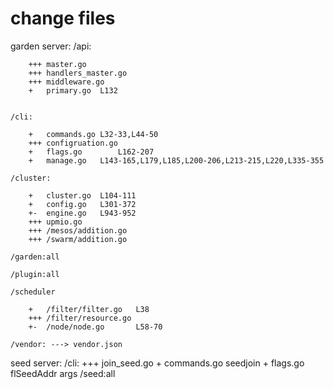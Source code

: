 # change files

garden server:
	/api:
	
		+++ master.go
		+++ handlers_master.go	
		+++ middleware.go
		+   primary.go 	L132	
				
		
	/cli:
	
		+	commands.go	L32-33,L44-50
		+++ configruation.go 	
		+	flags.go		L162-207
		+	manage.go	L143-165,L179,L185,L200-206,L213-215,L220,L335-355
		
	/cluster:
	
		+	cluster.go 	L104-111
		+	config.go	L301-372
		+-	engine.go	L943-952
		+++ upmio.go
		+++ /mesos/addition.go
		+++ /swarm/addition.go
		
	/garden:all
	
	/plugin:all
	
	/scheduler
		
		+	/filter/filter.go	L38
		+++ /filter/resource.go
		+-	/node/node.go 		L58-70
	
	/vendor: ---> vendor.json
			

seed server:
	/cli:
	    +++ join_seed.go 
	    +   commands.go   seedjoin
		+	flags.go      flSeedAddr args
	/seed:all
	